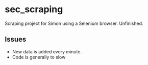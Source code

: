 # sec_scraping
Scraping project for Simon using a Selenium browser. Unfinished.

## Issues
* New data is added every minute.
* Code is generally to slow
